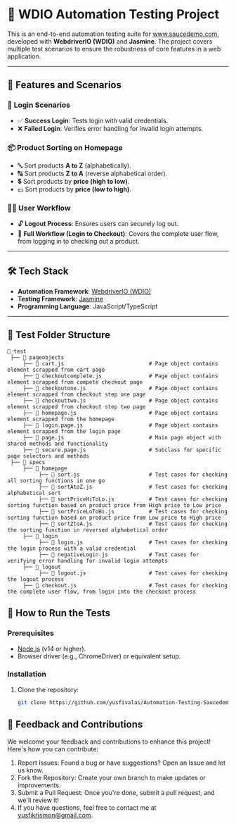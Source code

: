 # 🧪 WDIO Automation Testing Project

This is an end-to-end automation testing suite for www.saucedemo.com, developed with **WebdriverIO (WDIO)** and **Jasmine**. The project covers multiple test scenarios to ensure the robustness of core features in a web application.

---

## 🚀 Features and Scenarios

### 🔑 **Login Scenarios**
- ✅ **Success Login**: Tests login with valid credentials.
- ❌ **Failed Login**: Verifies error handling for invalid login attempts.

### 📦 **Product Sorting on Homepage**
- 🔤 Sort products **A to Z** (alphabetically).
- 🔠 Sort products **Z to A** (reverse alphabetical order).
- 💲 Sort products by **price (high to low)**.
- 💵 Sort products by **price (low to high)**.

### 🧑‍💻 **User Workflow**
- 🔓 **Logout Process**: Ensures users can securely log out.
- 🛒 **Full Workflow (Login to Checkout)**: Covers the complete user flow, from logging in to checking out a product.

---

## 🛠️ Tech Stack

- **Automation Framework**: [WebdriverIO (WDIO)](https://webdriver.io/)
- **Testing Framework**: [Jasmine](https://jasmine.github.io/)
- **Programming Language**: JavaScript/TypeScript

---

## 📂 Test Folder Structure

```plaintext
📁 test
 ├── 📁 pageobjects
     ├── 📄 cart.js                           # Page object contains element scrapped from cart page
     ├── 📄 checkoutcomplete.js               # Page object contains element scrapped from compete checkout page
     ├── 📄 checkoutone.js                    # Page object contains element scrapped from checkout step one page
     ├── 📄 checkouttwo.js                    # Page object contains element scrapped from checkout step two page
     ├── 📄 homepage.js                       # Page object contains element scrapped from the homepage
     ├── 📄 login.page.js                     # Page object contains element scrapped from the login page
     ├── 📄 page.js                           # Main page object with shared methods and functionality
     ├── 📄 secure.page.js                    # Subclass for specific page selectors and methods
 ├── 📁 specs
     ├── 📁 homepage
          ├── 📄 sort.js                      # Test cases for checking all sorting functions in one go
          ├── 📄 sortAtoZ.js                  # Test cases for checking alphabetical sort
          ├── 📄 sortPriceHiToLo.js           # Test cases for checking sorting function based on product price from High price to Low price
          ├── 📄 sortPriceLoToHi.js           # Test cases for checking sorting function based on product price from Low price to High price
          ├── 📄 sortZtoA.js                  # Test cases for checking the sorting function in reversed alphabetical order
     ├── 📁 login
          ├── 📄 login.js                     # Test cases for checking the login process with a valid credential
          ├── 📄 negativeLogin.js             # Test cases for verifying error handling for invalid login attempts
     ├── 📁 logout
          ├── 📄 logout.js                    # Test cases for checking the logout process
     ├── 📄 checkout.js                       # Test cases for checking the complete user flow, from login into the checkout process
```

## 🧩 How to Run the Tests

### Prerequisites
- [Node.js](https://nodejs.org/) (v14 or higher).
- Browser driver (e.g., ChromeDriver) or equivalent setup.

### Installation
1. Clone the repository:
   ```bash
   git clone https://github.com/yusfivalas/Automation-Testing-Saucedemo.git
   ```

## 📢 Feedback and Contributions

We welcome your feedback and contributions to enhance this project! Here's how you can contribute:

1. Report Issues: Found a bug or have suggestions? Open an Issue and let us know.
2. Fork the Repository: Create your own branch to make updates or improvements.
3. Submit a Pull Request: Once you're done, submit a pull request, and we'll review it!
4. If you have questions, feel free to contact me at yusfikrismon@gmail.com.

